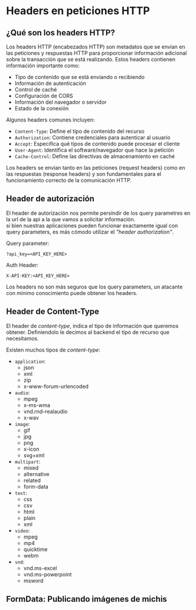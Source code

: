# Headers en peticiones HTTP

## ¿Qué son los headers HTTP?

Los headers HTTP (encabezados HTTP) son metadatos que se envían en las peticiones y respuestas HTTP para proporcionar información adicional sobre la transacción que se está realizando. Estos headers contienen información importante como:

- Tipo de contenido que se está enviando o recibiendo
- Información de autenticación
- Control de caché
- Configuración de CORS
- Información del navegador o servidor
- Estado de la conexión

Algunos headers comunes incluyen:

- `Content-Type`: Define el tipo de contenido del recurso
- `Authorization`: Contiene credenciales para autenticar al usuario
- `Accept`: Especifica qué tipos de contenido puede procesar el cliente
- `User-Agent`: Identifica el software/navegador que hace la petición
- `Cache-Control`: Define las directivas de almacenamiento en caché

Los headers se envían tanto en las peticiones (request headers) como en las respuestas (response headers) y son fundamentales para el funcionamiento correcto de la comunicación HTTP.


## Header de autorización

El header de autorización nos permite persindir de los query parametres en la url de la api a la que vamos a solicitar información.  
si bien nuestras aplicaciones pueden funcionar exactamente igual con query parameters, es más cómodo utilizar el _"header authorization"_.

Query parameter:

```
?api_key=<API_KEY_HERE>
```

Auth Header:

```
X-API-KEY:<API_KEY_HERE>
```

Los headers no son más seguros que los query parameters, un atacante con mínimo conocimiento puede obtener los headers.

## Header de Content-Type

El header de _content-type_, indica el tipo de información que queremos obtener. Definiendolo le decimos al backend el tipo de recurso que necesitamos.

Existen muchos tipos de _content-type_:

- `application`:
  - json
  - xml
  - zip
  - x-www-forum-urlencoded
- `audio`:
  - mpeg
  - x-ms-wma
  - vnd.rnd-realaudio
  - x-wav
- `image`:
  - gif
  - jpg
  - png
  - x-icon
  - svg+xml
- `multipart`:
  - mixed
  - alternative
  - related
  - form-data
- `text`:
  - css
  - csv
  - html
  - plain
  - xml
- `video`:
  - mpeg
  - mp4
  - quicktime
  - webm
- `vnd`:
  - vnd.ms-excel
  - vnd.ms-powerpoint
  - msword


## FormData: Publicando imágenes de michis

